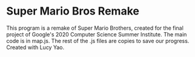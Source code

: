 # Super Mario Bros Remake
This program is a remake of Super Mario Brothers, created for the final project of Google's 2020 Computer Science Summer Institute. 
The main code is in map.js. The rest of the .js files are copies to save our progress. Created with Lucy Yao.

